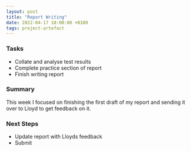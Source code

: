 ```yaml
---
layout: post
title: "Report Writing"
date: 2022-04-17 18:00:00 +0100
tags: project-artefact
---
```


### Tasks
- Collate and analyse test results
- Complete practice section of report
- Finish writing report

### Summary
This week I focused on finishing the first draft of my report and sending it over to Lloyd to get feedback on it.

### Next Steps
- Update report with Lloyds feedback
- Submit